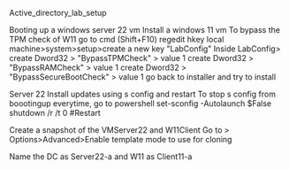 Active_directory_lab_setup

Booting up a windows server 22 vm
Install a windows 11 vm 
To bypass the TPM check of W11
go to cmd (Shift+F10)
regedit
hkey local machine>system>setup>create a new key "LabConfig"
Inside LabConfig> create Dword32 > "BypassTPMCheck" > value 1
create Dword32 > "BypassRAMCheck" > value 1
create Dword32 > "BypassSecureBootCheck" > value 1
go back to installer and try to install


Server 22
Install updates using s config and restart
To stop s config from boootingup everytime,
go to powershell
set-sconfig -Autolaunch $False
shutdown /r /t 0  #Restart

Create a snapshot of the VMServer22 and W11Client
Go to > Options>Advanced>Enable template mode to use for cloning 

Name the DC as Server22-a and W11 as Client11-a
